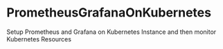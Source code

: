 # PrometheusGrafanaOnKubernetes
Setup Prometheus and Grafana on Kubernetes Instance and then monitor Kubernetes Resources
